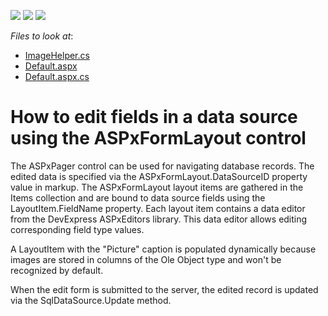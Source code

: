 <!-- default badges list -->
![](https://img.shields.io/endpoint?url=https://codecentral.devexpress.com/api/v1/VersionRange/128564291/13.1.4%2B)
[![](https://img.shields.io/badge/Open_in_DevExpress_Support_Center-FF7200?style=flat-square&logo=DevExpress&logoColor=white)](https://supportcenter.devexpress.com/ticket/details/E4808)
[![](https://img.shields.io/badge/📖_How_to_use_DevExpress_Examples-e9f6fc?style=flat-square)](https://docs.devexpress.com/GeneralInformation/403183)
<!-- default badges end -->
<!-- default file list -->
*Files to look at*:

* [ImageHelper.cs](./CS/WebSite/App_Code/ImageHelper.cs)
* [Default.aspx](./CS/WebSite/Default.aspx)
* [Default.aspx.cs](./CS/WebSite/Default.aspx.cs)
<!-- default file list end -->
# How to edit fields in a data source using the ASPxFormLayout control


<p>The ASPxPager control can be used for navigating database records. The edited data is specified via the ASPxFormLayout.DataSourceID property value in markup. The ASPxFormLayout layout items are gathered in the Items collection and are bound to data source fields using the LayoutItem.FieldName property. Each layout item contains a data editor from the DevExpress ASPxEditors library.  This data editor allows editing corresponding field type values.</p><p>A LayoutItem with the "Picture" caption  is populated dynamically because images are stored in columns of the Ole Object type and won't be recognized  by default.</p><p>When the edit form is submitted to the server, the edited record is updated via the SqlDataSource.Update method.</p>

<br/>


